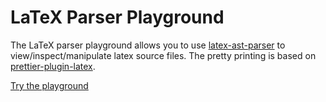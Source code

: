 # LaTeX Parser Playground
The LaTeX parser playground allows you to use [latex-ast-parser](https://github.com/siefkenj/latex-parser)
to view/inspect/manipulate latex source files. The pretty printing is based on [prettier-plugin-latex](https://github.com/siefkenj/prettier-plugin-latex).

[Try the playground](https://siefkenj.github.io/latex-parser-playground)
